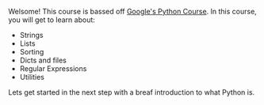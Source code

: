 Welsome! This course is bassed off [Google's Python Course](https://developers.google.com/edu/python/). In this course, you will get to learn about:
* Strings
* Lists
* Sorting
* Dicts and files
* Regular Expressions
* Utilities

Lets get started in the next step with a breaf introduction to what Python is.
